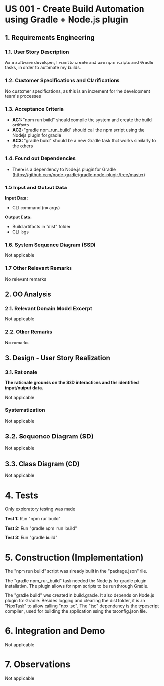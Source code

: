 # US 001 - Create Build Automation using Gradle + Node.js plugin 

## 1. Requirements Engineering


### 1.1. User Story Description

As a software developer, I want to create and use npm scripts and Gradle tasks, in order to automate my builds.


### 1.2. Customer Specifications and Clarifications 

No customer specifications, as this is an increment for the development team's processes


### 1.3. Acceptance Criteria


* **AC1:** "npm run build" should compile the system and create the build artifacts
* **AC2:** "gradle npm_run_build" should call the npm script using the Nodejs plugin for gradle
* **AC3:** "gradle build" should be a new Gradle task that works similarly to the others


### 1.4. Found out Dependencies


* There is a dependency to Node.js plugin for Gradle (https://github.com/node-gradle/gradle-node-plugin/tree/master)


### 1.5 Input and Output Data


**Input Data:**

* CLI command (no args)


**Output Data:**

* Build artifacts in "dist" folder
* CLI logs

### 1.6. System Sequence Diagram (SSD)

Not applicable

### 1.7 Other Relevant Remarks

No relevant remarks

## 2. OO Analysis

### 2.1. Relevant Domain Model Excerpt

Not applicable

### 2.2. Other Remarks

No remarks

## 3. Design - User Story Realization 

### 3.1. Rationale

**The rationale grounds on the SSD interactions and the identified input/output data.**

Not applicable


### Systematization ##

Not applicable

## 3.2. Sequence Diagram (SD)

Not applicable

## 3.3. Class Diagram (CD)

Not applicable

# 4. Tests

Only exploratory testing was made

**Test 1:** Run "npm run build"

**Test 2:** Run "gradle npm_run_build"

**Test 3:** Run "gradle build"

# 5. Construction (Implementation)

The "npm run build" script was already built in the "package.json" file.

The "gradle npm_run_build" task needed the Node.js for gradle plugin installation. The plugin allows for npm scripts to be run through Gradle.

The "gradle build" was created in build.gradle. It also depends on Node.js plugin for Gradle. Besides logging and cleaning the dist folder, it is an "NpxTask" to allow calling "npx tsc". The "tsc" dependency is the typescript compiler , used for building the application using the tsconfig.json file.

# 6. Integration and Demo 

Not applicable

# 7. Observations

Not applicable
